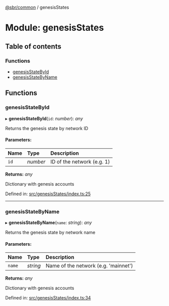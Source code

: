 [@sbr/common](../README.md) / genesisStates

# Module: genesisStates

## Table of contents

### Functions

- [genesisStateById](genesisstates.md#genesisstatebyid)
- [genesisStateByName](genesisstates.md#genesisstatebyname)

## Functions

### genesisStateById

▸ **genesisStateById**(`id`: *number*): *any*

Returns the genesis state by network ID

#### Parameters:

| Name | Type | Description |
| :------ | :------ | :------ |
| `id` | *number* | ID of the network (e.g. 1) |

**Returns:** *any*

Dictionary with genesis accounts

Defined in: [src/genesisStates/index.ts:25](https://github.com/siliconswampio/sbr-common/blob/master/src/genesisStates/index.ts#L25)

___

### genesisStateByName

▸ **genesisStateByName**(`name`: *string*): *any*

Returns the genesis state by network name

#### Parameters:

| Name | Type | Description |
| :------ | :------ | :------ |
| `name` | *string* | Name of the network (e.g. 'mainnet') |

**Returns:** *any*

Dictionary with genesis accounts

Defined in: [src/genesisStates/index.ts:34](https://github.com/siliconswampio/sbr-common/blob/master/src/genesisStates/index.ts#L34)
